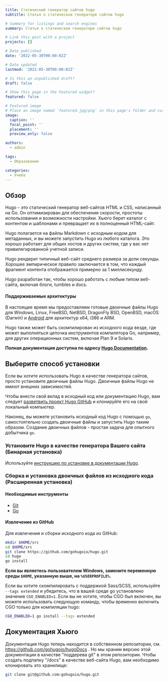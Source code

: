 ```yaml
---
title: Статический генератор сайтов hugo
subtitle: Статья о статическои генераторе сайтов hugo

# Summary for listings and search engines
summary: Статья о статическои генераторе сайтов hugo

# Link this post with a project
projects: []

# Date published
date: '2022-05-30T00:00:02Z'

# Date updated
lastmod: '2022-05-30T00:00:02Z'

# Is this an unpublished draft?
draft: false

# Show this page in the Featured widget?
featured: false

# Featured image
# Place an image named `featured.jpg/png` in this page's folder and customize its options here.
image:
  caption: ''
  focal_point: ''
  placement: ''
  preview_only: false

authors:
  - admin

tags:
  - Образование

categories:
  - Учеба
---
```


## Обзор

Hugo - это статический генератор веб-сайтов HTML и CSS, написанный на Go.
Он оптимизирован для обеспечения скорости, простоты использования и возможности настройки.
Хьюго берет каталог с контентом и шаблонами и превращает их в полноценный HTML-сайт.

Hugo полагается на файлы Markdown с исходным кодом для метаданных, и вы можете запустить Hugo из любого каталога.
Это хорошо работает для общих хостов и других систем, где у вас нет привилегированной учетной записи.

Hugo рендерит типичный веб-сайт среднего размера за доли секунды.
Хорошее эмпирическое правило заключается в том, что каждый фрагмент контента отображается примерно за 1 миллисекунду.

Hugo разработан так, чтобы хорошо работать с любым типом веб-сайта, включая блоги, tumbles и docs.

#### Поддерживаемые архитектуры

В настоящее время мы предоставляем готовые двоичные файлы Hugo для Windows, Linux, FreeBSD, NetBSD, DragonFly BSD, OpenBSD, macOS (Darwin) и [Android](https://gist.github.com/bep/a0d8a26cf6b4f8bc992729b8e50b480b) для архитектур x64, i386 и ARM.

Hugo также может быть скомпилирован из исходного кода везде, где может выполняться цепочка инструментов компилятора Go, например, для других операционных систем, включая Plan 9 и Solaris.

**Полная документация доступна по адресу [Hugo Documentation](https://gohugo.io/getting-started/).**

## Выберите способ установки

Если вы хотите использовать Hugo в качестве генератора сайтов, просто установите двоичные файлы Hugo.
Двоичные файлы Hugo не имеют внешних зависимостей.

Чтобы внести свой вклад в исходный код или документацию Hugo, вам следует [разветвить проект Hugo GitHub](https://github.com/gohugoio/hugo#fork-destination-box) и клонируйте его на свой локальный компьютер.

Наконец, вы можете установить исходный код Hugo с помощью `go`, самостоятельно создать двоичные файлы и запустить Hugo таким образом.
Создание двоичных файлов - простая задача для опытного добытчика `go`.

### Установите Hugo в качестве генератора Вашего сайта (Бинарная установка)

Используйте [инструкцию по установке в документации Hugo](https://gohugo.io/getting-started/installing/).

### Сборка и установка двоичных файлов из исходного кода (Расширенная установка)

#### Необходимые инструменты

* [Git](https://git-scm.com/)
* [Go](https://golang.org/dl/)

#### Извлечение из GitHub

Для извлечения и сборки исходного кода из GitHub:

```bash
mkdir $HOME/src
cd $HOME/src
git clone https://github.com/gohugoio/hugo.git
cd hugo
go install
```

**Если вы являетесь пользователем Windows, замените переменную среды `$HOME`, указанную выше, на `%USERPROFILE%`.**

Если вы хотите скомпилировать с поддержкой Sass/SCSS, используйте `--tags extended` и убедитесь, что в вашей среде go установлено значение `CGO_ENABLED=1`. Если вы не хотите, чтобы CGO был включен, вы можете использовать следующую команду, чтобы временно включить CGO только для компиляции hugo:

```bash
CGO_ENABLED=1 go install --tags extended
```

## Документация Хьюго

Документация Hugo теперь находится в собственном репозитории, см. https://github.com/gohugoio/hugoDocs . Но мы храним версию этой документации в качестве "поддерева git" в этом репозитории. Чтобы создать подпапку "/docs" в качестве веб-сайта Hugo, вам необходимо клонировать это хранилище:

```bash
git clone git@github.com:gohugoio/hugo.git
```
